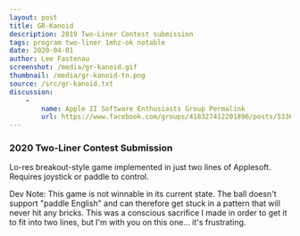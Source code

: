```yaml
---
layout: post
title: GR-Kanoid
description: 2019 Two-Liner Contest submission
tags: program two-liner 1mhz-ok notable
date: 2020-04-01
author: Lee Fastenau
screenshot: /media/gr-kanoid.gif
thumbnail: /media/gr-kanoid-tn.png
source: /src/gr-kanoid.txt
discussion:
    -
        name: Apple II Software Enthusiasts Group Permalink
        url: https://www.facebook.com/groups/418327412201896/posts/533623624005607
---
```


### 2020 Two-Liner Contest Submission

Lo-res breakout-style game implemented in just two lines of Applesoft. Requires joystick or paddle to control.
<!--more-->

Dev Note: This game is not winnable in its current state. The ball doesn't support "paddle English" and can therefore get stuck in a pattern that will never hit any bricks. This was a conscious sacrifice I made in order to get it to fit into two lines, but I'm with you on this one... it's frustrating.